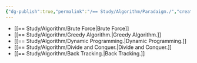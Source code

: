 ```yaml
---
{"dg-publish":true,"permalink":"/== Study/Algorithm/Paradaigm./","created":"2023-12-04T23:03:56.000+09:00","updated":"2025-01-14T15:33:43.000+09:00"}
---
```


- [[== Study/Algorithm/Brute Force\|Brute Force]]
- [[== Study/Algorithm/Greedy Algorithm.\|Greedy Algorithm.]]
- [[== Study/Algorithm/Dynamic Programming.\|Dynamic Programming.]]
- [[== Study/Algorithm/Divide and Conquer.\|Divide and Conquer.]]
- [[== Study/Algorithm/Back Tracking.\|Back Tracking.]]
